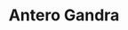 ---
title: Antero Gandra
role: Coordenador Geral
github: https://github.com/Antero-Gandra
linkedin: https://www.linkedin.com/in/anterocamposgandra/
pic: [LATER]
index: 0

---